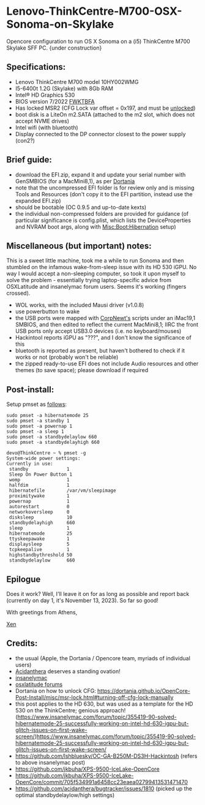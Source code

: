 # Lenovo-ThinkCentre-M700-OSX-Sonoma-on-Skylake
Opencore configuration to run OS X Sonoma on a (i5) ThinkCentre M700 Skylake SFF PC.
{under construction}

## Specifications:
- Lenovo ThinkCentre M700 model 10HY002WMG
- I5-6400t 1.2G (Skylake) with 8Gb RAM
- Intel® HD Graphics 530
- BIOS version 7/2022 [FWKTBFA](https://pcsupport.lenovo.com/us/en/products/desktops-and-all-in-ones/thinkcentre-m-series-desktops/thinkcentre-m700-tiny/10hy/downloads/ds105487-flash-bios-update-intel-b150-for-thinkcentre-m700-tiny-thinkcentre-m800-m900-m900x-tiny?category=BIOS%2FUEFI) 
- Has locked MSR2 (CFG Lock var offset = 0x197, and must be [unlocked](https://dortania.github.io/OpenCore-Post-Install/misc/msr-lock.html#what-is-cfg-lock))
- boot disk is a LiteOn m2.SATA (attached to the m2 slot, which does not accept NVME drives)
- Intel wifi (with bluetooth)
- Display connected to the DP connector closest to the power supply (con2?)

## Brief guide:

- download the EFI.zip, expand it and update your serial number with GenSMBIOS (for a MacMini8,1), as per [Dortania](https://dortania.github.io/OpenCore-Post-Install/universal/iservices.html)
- note that the uncompressed EFI folder is for review only and is missing Tools and Resources (don't copy it to the EFI partition, instead use the expanded EFI.zip)
- should be bootable (OC 0.9.5 and up-to-date kexts)
- the individual non-compressed folders are provided for guidance (of particular significance is config.plist, which lists the DeviceProperties and NVRAM boot args, along with [Misc:Boot:Hibernation](https://www.insanelymac.com/forum/topic/355419-90-solved-hibernatemode-25-successfully-working-on-intel-hd-630-igpu-but-glitch-issues-on-first-wake-screen/) setup)

## Miscellaneous (but important) notes:
This is a sweet little machine, took me a while to run Sonoma and then stumbled on the infamous wake-from-sleep issue with its HD 530 iGPU. No way I would accept a non-sleeping computer, so took it upon myself to solve the problem - essentially trying laptop-specific advice from OSXLatitude and insanelymac forum users. Seems it's working (fingers crossed). 
- WOL works, with the included Mausi driver (v1.0.8)
- use powerbutton to wake
- the USB ports were mapped with [CorpNewt's](https://github.com/corpnewt/USBMap) scripts under an iMac19,1 SMBIOS, and then edited to reflect the current MacMini8,1; IIRC the front USB ports only accept USB3.0 devices (i.e. no keyboard/mouses)
- Hackintool reports iGPU as "???", and I don't know the significance of this
- bluetooth is reported as present, but haven't bothered to check if it works or not (probably won't be reliable)
- the zipped ready-to-use EFI does not include Audio resources and other themes (to save space); please download if required

  
## Post-install:

Setup pmset as [follows](https://github.com/jkbuha/XPS-9500-IceLake-OpenCore/commit/705f534991a6458cc23eaea02799413531471470):

```
sudo pmset -a hibernatemode 25
sudo pmset -a standby 1
sudo pmset -a powernap 1
sudo pmset -a sleep 1
sudo pmset -a standbydelaylow 660
sudo pmset -a standbydelayhigh 660

devo@ThinkCentre ~ % pmset -g
System-wide power settings:
Currently in use:
 standby              1
 Sleep On Power Button 1
 womp                 1
 halfdim              1
 hibernatefile        /var/vm/sleepimage
 proximitywake        1
 powernap             1
 autorestart          0
 networkoversleep     0
 disksleep            10
 standbydelayhigh     660
 sleep                1
 hibernatemode        25
 ttyskeepawake        1
 displaysleep         5
 tcpkeepalive         1
 highstandbythreshold 50
 standbydelaylow      660
```
## Epilogue
Does it work? Well, I'll leave it on for as long as possible and report back (currently on day 1, it's November 13, 2023). So far so good!


With greetings from Athens,


[Xen](https://eplabmediterraneo.com)

## Credits:
- the usual (Apple, the Dortania / Opencore team, myriads of individual users)
- [Acidanthera](https://github.com/acidanthera) deserves a standing ovation!
- [insanelymac](https://www.insanelymac.com)
- [osxlatitude forums](https://osxlatitude.com)
- Dortania on how to unlock CFG: https://dortania.github.io/OpenCore-Post-Install/misc/msr-lock.html#turning-off-cfg-lock-manually
- this post applies to the HD 630, but was used as a template for the HD 530 on the ThinkCentre; genious approach! (https://www.insanelymac.com/forum/topic/355419-90-solved-hibernatemode-25-successfully-working-on-intel-hd-630-igpu-but-glitch-issues-on-first-wake-screen/)https://www.insanelymac.com/forum/topic/355419-90-solved-hibernatemode-25-successfully-working-on-intel-hd-630-igpu-but-glitch-issues-on-first-wake-screen/
- https://github.com/lshbluesky/OC-GA-B250M-DS3H-Hackintosh (refers to above insanelymac post)
- https://github.com/jkbuha/XPS-9500-IceLake-OpenCore
- https://github.com/jkbuha/XPS-9500-IceLake-OpenCore/commit/705f534991a6458cc23eaea02799413531471470
- https://github.com/acidanthera/bugtracker/issues/1810 (picked up the optimal standbydelaylow/high settings)
